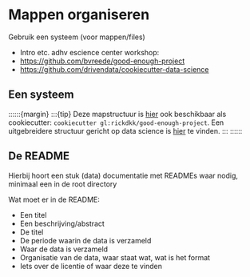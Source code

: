 # Mappen organiseren

Gebruik een systeem (voor mappen/files)

- Intro etc. adhv escience center workshop:
- https://github.com/bvreede/good-enough-project
- https://github.com/drivendata/cookiecutter-data-science

## Een systeem

::::::{margin}
:::{tip}
Deze mapstructuur is [hier](https://gitlab.com/Rickdkk/good-enough-project) ook beschikbaar als cookiecutter: `cookiecutter gl:rickdkk/good-enough-project`.
Een uitgebreidere structuur gericht op data science is [hier](https://github.com/drivendata/cookiecutter-data-science) te vinden.
:::
::::::

## De README

Hierbij hoort een stuk (data) documentatie met READMEs waar nodig, minimaal een in de root directory

Wat moet er in de README:

- Een titel
- Een beschrijving/abstract
- De titel
- De periode waarin de data is verzameld
- Waar de data is verzameld
- Organisatie van de data, waar staat wat, wat is het format
- Iets over de licentie of waar deze te vinden
